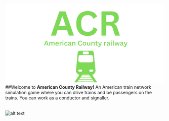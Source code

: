![alt text](https://raw.githubusercontent.com/Ishaanlikescandy/acr/main/ACR-removebg-preview.png)
##Welcome to **American County Railway!** An American train network simulation game where you can drive trains and be passengers on the trains. You can work as a conductor and signaller.
######
![alt text](https://img.shields.io/badge/Play%20Now-Coming%20Soon-informational)


